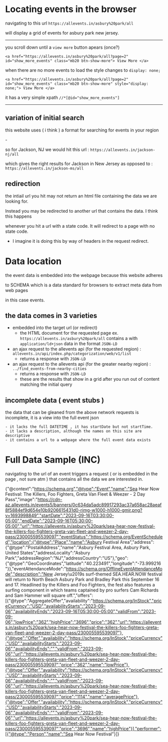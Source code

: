 # Locating events in the browser

navigating to this url `https://allevents.in/asbury%20park/all`

will display a grid of events for asbury park new jersey.

---

you scroll down until a `view more` button apears (once?)

`<a href="https://allevents.in/asbury%20park/all?page=2" id="show_more_events" class="mb20 btn-show-more"> View More </a>`

when there are no more events to load the style changes to `display: none;`

`<a href="https://allevents.in/asbury%20park/all?page=2" id="show_more_events" class="mb20 btn-show-more" style="display: none;"> View More </a>`

it has a very simple xpath `//*[@id="show_more_events"]`

---

## variation of initial search

this website uses ( i think ) a format for searching for events in your region

<town>-<ANSI-State-2L in lower case>

so for Jackson, NJ we would hit this url : `https://allevents.in/jackson-nj/all`

which gives the right results for Jackson in New Jersey as opposed to :  `https://allevents.in/jackson-ms/all`

## redirection

the intiail url you hit may not return an html file containing the data we are looking for.

Instead you may be redirected to another url that contains the data. I think this happens

whenever you hit a url with a state code. It will redirect to a page with no state code.

- I imagine it is doing this by way of headers in the request redirect.


# Data location

the event data is embedded into the webpage because this website adheres

to SCHEMA which is a data standard for browsers to extract meta data from web pages

in this case events.


## the data comes in 3 varieties

  - embedded into the target url (or redirect)
    - the HTML document for the requested page ex. `https://allevents.in/asbury%20park/all`
      contains a <script></script> with `application/ld+json` data in the format `JSON-LD`
  - an ajax request to the allevents api (for the requested region) : `allevents.in/api/index.php/categorization/web/v1/list` 
    - returns a response with `JSON-LD`
  - an ajax request to the allevents api (for the greater nearby region) : `../find_events-from-nearby-cities`
    - returns a response with `JSON-LD`
    - these are the results that show in a grid after you run out of content matching the initial query

## incomplete data ( event stubs )

  the data that can be gleaned from the above network requests is incomplete, it is a view
  into the full event json
  
    - it lacks the full DATETIME , it has startDate but not startTime.
    - it lacks a description, although the names on this site are descriptive
    - it contains a url to a webpage where the full event data exists

# Full Data Sample (INC)

navigating to the url of an event triggers a request ( or is embedded in the page , not sure atm )
that contains all the data we are interested in.


{"@context":"https://schema.org","@type":"Event","name":"Sea Hear Now Festival: The Killers, Foo Fighters, Greta Van Fleet &amp; Weezer - 2 Day Pass","image":"https://cdn-az.allevents.in/events5/banners/0c634da5adc89917293ac37a658ac28aeaf8f5884ef9d654e10b9206615431d0-rimg-w1000-h1000-gmir.png?v=1693998849","startDate":"2023-09-16T03:30:00-05:00","endDate":"2023-09-16T05:30:00-05:00","url":"https://allevents.in/asbury%20park/sea-hear-now-festival-the-killers-foo-fighters-greta-van-fleet-and-weezer-2-day-pass/230005595539097","eventStatus":"https://schema.org/EventScheduled","location":{"@type":"Place","name":"Asbury Festival Area","address":{"@type":"PostalAddress","name":"Asbury Festival Area, Asbury Park, United States","addressLocality":"Asbury Park","addressRegion":"NJ","addressCountry":"US"},"geo":{"@type":"GeoCoordinates","latitude":"40.223491","longitude":"-73.999216"}},"eventAttendanceMode":"https://schema.org/OfflineEventAttendanceMode","description":"New Jersey\u2019s surf-themed SEA.HEAR.NOW festival will return to North Beach Asbury Park and Bradley Park this September 16 and 17. Headlined by the Killers and Foo Fighters, the fest also features a surfing component in which teams captained by pro surfers Cam Richards and Sam Hammer will square off.","offers":[{"@type":"AggregateOffer","availability":"https://schema.org/InStock","priceCurrency":"USD","availabilityStarts":"2023-09-06","availabilityEnds":"2023-09-16T05:30:00-05:00","validFrom":"2023-09-06","lowPrice":"362","highPrice":"3696","price":"362","url":"https://allevents.in/asbury%20park/sea-hear-now-festival-the-killers-foo-fighters-greta-van-fleet-and-weezer-2-day-pass/230005595539097"},{"@type":"Offer","availability":"https://schema.org/InStock","priceCurrency":"USD","availabilityStarts":"2023-09-06","availabilityEnds":"","validFrom":"2023-09-06","url":"https://allevents.in/asbury%20park/sea-hear-now-festival-the-killers-foo-fighters-greta-van-fleet-and-weezer-2-day-pass/230005595539097","price":"362","name":"lowPrice"},{"@type":"Offer","availability":"https://schema.org/InStock","priceCurrency":"USD","availabilityStarts":"2023-09-06","availabilityEnds":"","validFrom":"2023-09-06","url":"https://allevents.in/asbury%20park/sea-hear-now-festival-the-killers-foo-fighters-greta-van-fleet-and-weezer-2-day-pass/230005595539097","price":"1114","name":"averagePrice"},{"@type":"Offer","availability":"https://schema.org/InStock","priceCurrency":"USD","availabilityStarts":"2023-09-06","availabilityEnds":"","validFrom":"2023-09-06","url":"https://allevents.in/asbury%20park/sea-hear-now-festival-the-killers-foo-fighters-greta-van-fleet-and-weezer-2-day-pass/230005595539097","price":"3696","name":"highPrice"}],"performer":[{"@type":"Person","name":"Sea Hear Now Festival"}]}








